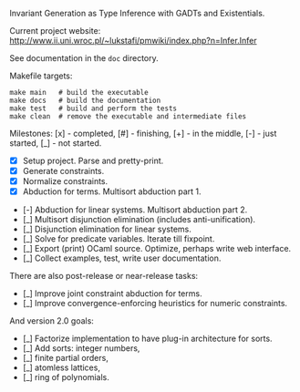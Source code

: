 Invariant Generation as Type Inference with GADTs and Existentials.

Current project website: http://www.ii.uni.wroc.pl/~lukstafi/pmwiki/index.php?n=Infer.Infer

See documentation in the `doc` directory.

Makefile targets:
```
make main   # build the executable
make docs   # build the documentation
make test   # build and perform the tests
make clean  # remove the executable and intermediate files
```

Milestones: [x] - completed, [#] - finishing, [+] - in the middle, [-] - just started, [_] - not started.
- [x] Setup project. Parse and pretty-print.
- [x] Generate constraints.
- [x] Normalize constraints.
- [x] Abduction for terms. Multisort abduction part 1.
- [-] Abduction for linear systems. Multisort abduction part 2.
- [_] Multisort disjunction elimination (includes anti-unification).
- [_] Disjunction elimination for linear systems.
- [_] Solve for predicate variables. Iterate till fixpoint.
- [_] Export (print) OCaml source. Optimize, perhaps write web interface.
- [_] Collect examples, test, write user documentation.

There are also post-release or near-release tasks:
- [_] Improve joint constraint abduction for terms.
- [_] Improve convergence-enforcing heuristics for numeric constraints.

And version 2.0 goals:
- [_] Factorize implementation to have plug-in architecture for sorts.
- [_] Add sorts: integer numbers,
- [_] finite partial orders,
- [_] atomless lattices,
- [_] ring of polynomials.
